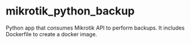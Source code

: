 # mikrotik_python_backup
Python app that consumes Mikrotik API to perform backups.
It includes Dockerfile to create a docker image.

